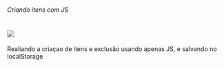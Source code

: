 # <h6>Criando itens com JS</h6>

# <img src="https://upload.wikimedia.org/wikipedia/commons/thumb/9/99/Unofficial_JavaScript_logo_2.svg/512px-Unofficial_JavaScript_logo_2.svg.png"> 

Realiando a criaçao de itens e exclusão usando apenas JS, e salvando no localStorage
